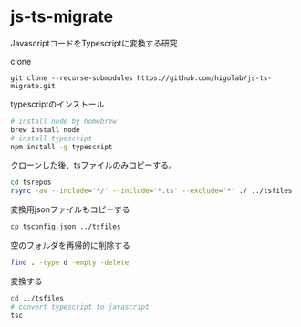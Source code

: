 # js-ts-migrate

JavascriptコードをTypescriptに変換する研究


clone

`git clone --recurse-submodules https://github.com/higolab/js-ts-migrate.git`


typescriptのインストール

```zsh
# install node by homebrew
brew install node
# install typescript
npm install -g typescript
```

クローンした後、tsファイルのみコピーする。

```zsh
cd tsrepos
rsync -av --include='*/' --include='*.ts' --exclude='*' ./ ../tsfiles
```

変換用jsonファイルもコピーする
```zsh
cp tsconfig.json ../tsfiles
```

空のフォルダを再帰的に削除する
```zsh
find . -type d -empty -delete
```

変換する
```zsh
cd ../tsfiles
# convert typescript to javascript
tsc
```
